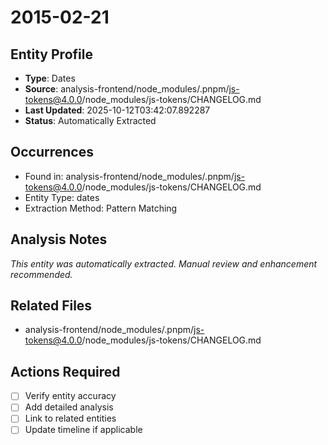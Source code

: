 # 2015-02-21

## Entity Profile
- **Type**: Dates
- **Source**: analysis-frontend/node_modules/.pnpm/js-tokens@4.0.0/node_modules/js-tokens/CHANGELOG.md
- **Last Updated**: 2025-10-12T03:42:07.892287
- **Status**: Automatically Extracted

## Occurrences
- Found in: analysis-frontend/node_modules/.pnpm/js-tokens@4.0.0/node_modules/js-tokens/CHANGELOG.md
- Entity Type: dates
- Extraction Method: Pattern Matching

## Analysis Notes
*This entity was automatically extracted. Manual review and enhancement recommended.*

## Related Files
- analysis-frontend/node_modules/.pnpm/js-tokens@4.0.0/node_modules/js-tokens/CHANGELOG.md

## Actions Required
- [ ] Verify entity accuracy
- [ ] Add detailed analysis
- [ ] Link to related entities
- [ ] Update timeline if applicable
